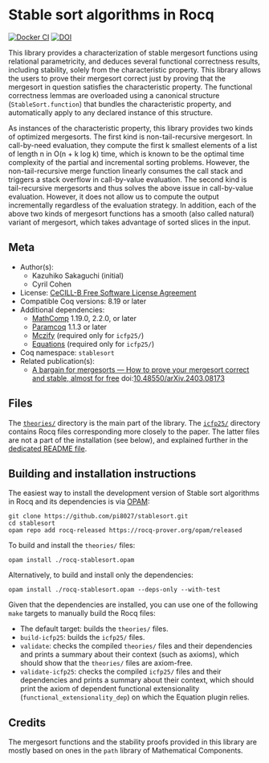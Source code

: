 <!---
This file was generated from `meta.yml`, please do not edit manually.
Follow the instructions on https://github.com/coq-community/templates to regenerate.
--->
# Stable sort algorithms in Rocq

[![Docker CI][docker-action-shield]][docker-action-link]
[![DOI][doi-shield]][doi-link]

[docker-action-shield]: https://github.com/pi8027/stablesort/actions/workflows/docker-action.yml/badge.svg?branch=master
[docker-action-link]: https://github.com/pi8027/stablesort/actions/workflows/docker-action.yml



[doi-shield]: https://zenodo.org/badge/DOI/10.5281/zenodo.15649813.svg
[doi-link]: https://doi.org/10.5281/zenodo.15649813

This library provides a characterization of stable mergesort functions using
relational parametricity, and deduces several functional correctness results,
including stability, solely from the characteristic property. This library
allows the users to prove their mergesort correct just by proving that the
mergesort in question satisfies the characteristic property. The functional
correctness lemmas are overloaded using a canonical structure
(`StableSort.function`) that bundles the characteristic property, and
automatically apply to any declared instance of this structure.

As instances of the characteristic property, this library provides two kinds
of optimized mergesorts.
The first kind is non-tail-recursive mergesort. In call-by-need evaluation,
they compute the first k smallest elements of a list of length n in
O(n + k log k) time, which is known to be the optimal time complexity of the
partial and incremental sorting problems. However, the non-tail-recursive
merge function linearly consumes the call stack and triggers a stack overflow
in call-by-value evaluation.
The second kind is tail-recursive mergesorts and thus solves the above issue
in call-by-value evaluation. However, it does not allow us to compute the
output incrementally regardless of the evaluation strategy.
In addition, each of the above two kinds of mergesort functions has a smooth
(also called natural) variant of mergesort, which takes advantage of sorted
slices in the input.

## Meta

- Author(s):
  - Kazuhiko Sakaguchi (initial)
  - Cyril Cohen
- License: [CeCILL-B Free Software License Agreement](CeCILL-B)
- Compatible Coq versions: 8.19 or later
- Additional dependencies:
  - [MathComp](https://math-comp.github.io) 1.19.0, 2.2.0, or later
  - [Paramcoq](https://github.com/coq-community/paramcoq) 1.1.3 or later
  - [Mczify](https://github.com/math-comp/mczify) (required only for `icfp25/`)
  - [Equations](https://github.com/mattam82/Coq-Equations) (required only for `icfp25/`)
- Coq namespace: `stablesort`
- Related publication(s):
  - [A bargain for mergesorts — How to prove your mergesort correct and stable, almost for free](https://arxiv.org/abs/2403.08173) doi:[10.48550/arXiv.2403.08173](https://doi.org/10.48550/arXiv.2403.08173)


## Files
The [`theories/`](theories/) directory is the main part of the library. The
[`icfp25/`](icfp25/) directory contains Rocq files corresponding more closely
to the paper. The latter files are not a part of the installation (see below),
and explained further in the [dedicated README file](icfp25/README.md).

## Building and installation instructions
The easiest way to install the development version of Stable sort algorithms in Rocq
and its dependencies is via [OPAM](https://opam.ocaml.org/doc/Install.html):
```shell
git clone https://github.com/pi8027/stablesort.git
cd stablesort
opam repo add rocq-released https://rocq-prover.org/opam/released
```
To build and install the `theories/` files:
```shell
opam install ./rocq-stablesort.opam
```
Alternatively, to build and install only the dependencies:
```shell
opam install ./rocq-stablesort.opam --deps-only --with-test
```
Given that the dependencies are installed, you can use one of the following
`make` targets to manually build the Rocq files:
- The default target: builds the `theories/` files.
- `build-icfp25`: builds the `icfp25/` files.
- `validate`: checks the compiled `theories/` files and their dependencies
  and prints a summary about their context (such as axioms), which should show
  that the `theories/` files are axiom-free.
- `validate-icfp25`: checks the compiled `icfp25/` files and their
  dependencies and prints a summary about their context, which should print
  the axiom of dependent functional extensionality
  (`functional_extensionality_dep`) on which the Equation plugin relies.


## Credits
The mergesort functions and the stability proofs provided in this library are
mostly based on ones in the `path` library of Mathematical Components.
